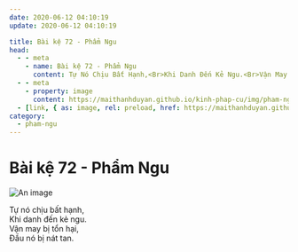 ```yaml
---
date: 2020-06-12 04:10:19
update: 2020-06-12 04:10:19

title: Bài kệ 72 - Phẩm Ngu
head:
  - - meta
    - name: Bài kệ 72 - Phẩm Ngu
      content: Tự Nó Chịu Bất Hạnh,<Br>Khi Danh Đến Kẻ Ngu.<Br>Vận May Bị Tổn Hại,<Br>Ðầu Nó Bị Nát Tan.<Br>
  - - meta
    - property: image
      content: https://maithanhduyan.github.io/kinh-phap-cu/img/pham-ngu/pham-ngu-072.jpg
  - [link, { as: image, rel: preload, href: https://maithanhduyan.github.io/kinh-phap-cu/img/pham-ngu/pham-ngu-072.jpg }]
category:
  - pham-ngu
---
```


# Bài kệ 72 - Phẩm Ngu

![An image](/img/pham-ngu/pham-ngu-072.jpg)

Tự nó chịu bất hạnh,<br>Khi danh đến kẻ ngu.<br>Vận may bị tổn hại,<br>Ðầu nó bị nát tan.<br>
